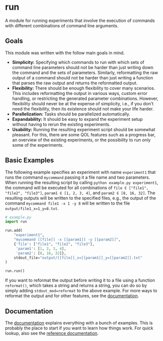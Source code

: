 # run

A module for running experiments that involve the execution of
commands with different combinations of command line arguments.

## Goals

This module was written with the follow main goals in mind.
  * **Simplicity:** Specifying which commands to run with which sets
    of command line parameters should not be harder than just writing
    down the command and the sets of parameters.  Similarly,
    reformatting the raw output of a command should not be harder than
    just writing a function that parses the raw output and returns the
    reformatted output.
  * **Flexibility:** There should be enough flexibility to cover many
    scenarios.  This includes reformatting the output in various ways,
    custom error handling, or restricting the generated parameter
    combinations.  However, flexibility should never be at the expense
    of simplicity, i.e., if you don't need the flexibility, then its
    existence should not make your life harder.
  * **Parallelization:** Tasks should be parallelized automatically.
  * **Expandability:** It should be easy to expand the experiment
    setup without having to rerun the existing experiments.
  * **Usability:** Running the resulting experiment script should be
    somewhat pleasant.  For this, there are some QOL features such as
    a progress bar, an overview of the existing experiments, or the
    possibility to run only some of the experiments.

## Basic Examples

The following example specifies an experiment with name `experiment1`
that runs the command `mycommand` passing it a file name and two
parameters.  When running the resulting script by calling `python
example.py experiment1`, the command will be executed for all
combinations of `file ∈ ["file1", "file2", "file3"]`, `param1 ∈ [1, 2,
3, 4]`, and `param2 ∈ [8, 16, 32]`.  The resulting outputs will be
written to the specified files, e.g., the output of the command
`mycommand file1 -x 1 -y 8` will be written to the file
`output/file1_x=1_y=8.txt`.

```python
# example.py
import run

run.add(
    "experiment1",
    "mycommand [[file]] -x [[param1]] -y [[param2]]",
    {'file': ["file1", "file2", "file3"],
     'param1': [1, 2, 3, 4],
     'param2': [8, 16, 32]},
    stdout_file="output/[[file]]_x=[[param1]]_y=[[param2]].txt"
)

run.run()
```

If you want to reformat the output before writing it to a file using a
function `reformat()`, which takes a string and returns a string, you
can do so by simply adding `stdout_mod=reformat` to the above example.
For more ways to reformat the output and for other features, see the
[documentation](https://thobl.github.io/run/).

## Documentation

The [documentation](https://thobl.github.io/run/) explains everything
with a bunch of examples.  This is probably the place to start if you
want to learn how things work.  For quick lookup, also see the
[reference documentation](https://thobl.github.io/run/run.html).
